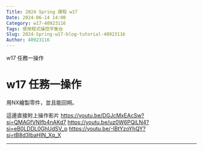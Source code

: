 ```yaml
---
Title: 2024 Spring 課程 w17
Date: 2024-06-14 14:00
Category: w17-40923116
Tags: 使用程式操控平衡台
Slug: 2024-Spring-w17-blog-tutorial-40923116
Author: 40923116
---
```


w17 任務一操作

<!-- PELICAN_END_SUMMARY -->

# w17 任務一操作

用NX繪製零件，並且能回朔。

這邊直接附上操作影片
https://youtu.be/DGJcMxEAcSw?si=QMAGfVNIfb4nAKd7
https://youtu.be/uz0W6PQjLN4?si=eB0LDDL0GhUdSV_p
https://youtu.be/-IBtYzoYhQY?si=tB8d3IbaHIN_Xq_X




--------

